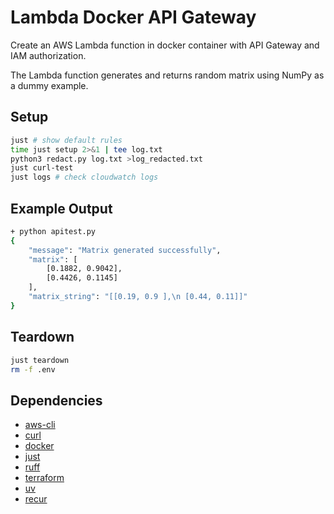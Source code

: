 # Lambda Docker API Gateway

Create an AWS Lambda function in docker container with API Gateway and IAM authorization.

The Lambda function generates and returns random matrix using NumPy as a dummy example.

## Setup

```bash
just # show default rules
time just setup 2>&1 | tee log.txt
python3 redact.py log.txt >log_redacted.txt
just curl-test
just logs # check cloudwatch logs
```

## Example Output

```bash
+ python apitest.py
{
    "message": "Matrix generated successfully",
    "matrix": [
        [0.1882, 0.9042],
        [0.4426, 0.1145]
    ],
    "matrix_string": "[[0.19, 0.9 ],\n [0.44, 0.11]]"
}
```

## Teardown

```bash
just teardown
rm -f .env
```

## Dependencies

- [aws-cli](https://github.com/aws/aws-cli)
- [curl](https://github.com/curl/curl)
- [docker](https://github.com/docker/docker-ce)
- [just](https://github.com/casey/just)
- [ruff](https://github.com/astral-sh/ruff)
- [terraform](https://github.com/hashicorp/terraform)
- [uv](https://github.com/astral-sh/uv)
- [recur](https://github.com/dbohdan/recur?tab=readme-ov-file#recur)
